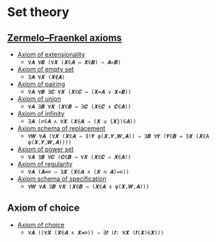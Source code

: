 # Set theory

## [Zermelo–Fraenkel axioms](https://en.wikipedia.org/wiki/Zermelo-Fraenkel_set_theory)

* [Axiom of extensionality](https://en.wikipedia.org/wiki/Axiom_of_extensionality)
  * `∀𝑨 ∀𝑩 (∀𝑿 (𝑿∈𝑨 ⇔ 𝑿∈𝑩) ⇒ 𝑨=𝑩)`
* [Axiom of empty set](https://en.wikipedia.org/wiki/Axiom_of_empty_set)
  * `∃𝑨 ∀𝑿 (𝑿∉𝑨)`
* [Axiom of pairing](https://en.wikipedia.org/wiki/Axiom_of_pairing)
  * `∀𝑨 ∀𝑩 ∃𝑪 ∀𝑿 (𝑿∈𝑪 ⇔ (𝑿=𝑨 ∨ 𝑿=𝑩))`
* [Axiom of union](https://en.wikipedia.org/wiki/Axiom_of_union)
  * `∀𝑨 ∃𝑩 ∀𝑿 (𝑿∈𝑩 ⇔ ∃𝑪 (𝑿∈𝑪 ∧ 𝑪∈𝑨))`
* [Axiom of infinity](https://en.wikipedia.org/wiki/Axiom_of_infinity)
  * `∃𝑨 (∅∈𝑨 ∧ ∀𝑿 (𝑿∈𝑨 ⇒ (𝑿 ∪ {𝑿})∈𝑨))`
* [Axiom schema of replacement](https://en.wikipedia.org/wiki/Axiom_schema_of_replacement)
  * `∀𝑾 ∀𝑨 (∀𝑿 (𝑿∈𝑨 ⇒ ∃!𝒀 φ(𝑿,𝒀,𝑾,𝑨)) ⇒ ∃𝑩 ∀𝒀 (𝒀∈𝑩 ⇔ ∃𝑿 (𝑿∈A φ(𝑿,𝒀,𝑾,𝑨))))`
* [Axiom of power set](https://en.wikipedia.org/wiki/Axiom_of_power_set)
  * `∀𝑨 ∃𝑩 ∀𝑪 (𝑪∈𝑩 ⇔ ∀𝑿 (𝑿∈𝑪 ⇒ 𝑿∈𝑨))`
* [Axiom of regularity](https://en.wikipedia.org/wiki/Axiom_of_regularity)
  * `∀𝑨 (𝑨≠∅ ⇒ ∃𝑿 (𝑿∈𝑨 ∧ (𝑿 ∩ 𝑨)=∅))`
* [Axiom schema of specification](https://en.wikipedia.org/wiki/Axiom_schema_of_specification)
  * `∀𝑾 ∀𝑨 ∃𝑩 ∀𝑿 (𝑿∈𝑩 ⇔ (𝑿∈𝑨 ∧ φ(𝑿,𝑾,𝑨)))`

## Axiom of choice

* [Axiom of choice](https://en.wikipedia.org/wiki/Axiom_of_choice)
  * `∀𝑨 ((∀𝑿 (𝑿∈𝑨 ∧ 𝑿≠∅)) ⇒ ∃𝒇 (𝒇: ∀𝑿 (𝒇(𝑿)∈𝑿)))`
